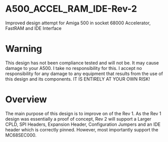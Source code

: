 # A500_ACCEL_RAM_IDE-Rev-2
Improved design attempt for Amiga 500 in socket 68000 Accelerator, FastRAM and IDE Interface 

# Warning
This design has not been compliance tested and will not be. It may cause damage to your A500. I take no responsibility for this. I accept no responsibility for any damage to any equipment that results from the use of this design and its components. IT IS ENTIRELY AT YOUR OWN RISK!

# Overview
The main purpose of this design is to improve on of the Rev 1. As the Rev 1 design was essentially a proof of concept, Rev 2 will support a Larger CPLD, SPI Headers, Expansion Header, Configuration Jumpers and an IDE header which is correctly pinned. However, most importantly support the MC68SEC000.
